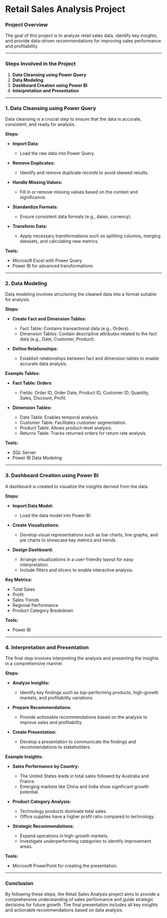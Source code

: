 # Retail Sales Analysis Project

### Project Overview

The goal of this project is to analyze retail sales data, identify key insights, and provide data-driven recommendations for improving sales performance and profitability.

---

### Steps Involved in the Project

1. **Data Cleansing using Power Query**
2. **Data Modeling**
3. **Dashboard Creation using Power BI**
4. **Interpretation and Presentation**

---

### 1. Data Cleansing using Power Query

Data cleansing is a crucial step to ensure that the data is accurate, consistent, and ready for analysis.

**Steps:**

- **Import Data:**
  - Load the raw data into Power Query.
  
- **Remove Duplicates:**
  - Identify and remove duplicate records to avoid skewed results.
  
- **Handle Missing Values:**
  - Fill in or remove missing values based on the context and significance.
  
- **Standardize Formats:**
  - Ensure consistent data formats (e.g., dates, currency).

- **Transform Data:**
  - Apply necessary transformations such as splitting columns, merging datasets, and calculating new metrics.

**Tools:**
- Microsoft Excel with Power Query
- Power BI for advanced transformations

---

### 2. Data Modeling

Data modeling involves structuring the cleaned data into a format suitable for analysis. 

**Steps:**

- **Create Fact and Dimension Tables:**
  - Fact Table: Contains transactional data (e.g., Orders).
  - Dimension Tables: Contain descriptive attributes related to the fact data (e.g., Date, Customer, Product).

- **Define Relationships:**
  - Establish relationships between fact and dimension tables to enable accurate data analysis.

**Example Tables:**
- **Fact Table: Orders**
  - Fields: Order ID, Order Date, Product ID, Customer ID, Quantity, Sales, Discount, Profit.

- **Dimension Tables:**
  - Date Table: Enables temporal analysis.
  - Customer Table: Facilitates customer segmentation.
  - Product Table: Allows product-level analysis.
  - Returns Table: Tracks returned orders for return rate analysis.

**Tools:**
- SQL Server
- Power BI Data Modeling

---

### 3. Dashboard Creation using Power BI

A dashboard is created to visualize the insights derived from the data.

**Steps:**

- **Import Data Model:**
  - Load the data model into Power BI.
  
- **Create Visualizations:**
  - Develop visual representations such as bar charts, line graphs, and pie charts to showcase key metrics and trends.

- **Design Dashboard:**
  - Arrange visualizations in a user-friendly layout for easy interpretation.
  - Include filters and slicers to enable interactive analysis.

**Key Metrics:**
- Total Sales
- Profit
- Sales Trends
- Regional Performance
- Product Category Breakdown

**Tools:**
- Power BI

---

### 4. Interpretation and Presentation

The final step involves interpreting the analysis and presenting the insights in a comprehensive manner.

**Steps:**

- **Analyze Insights:**
  - Identify key findings such as top-performing products, high-growth markets, and profitability variations.

- **Prepare Recommendations:**
  - Provide actionable recommendations based on the analysis to improve sales and profitability.

- **Create Presentation:**
  - Develop a presentation to communicate the findings and recommendations to stakeholders.

**Example Insights:**
- **Sales Performance by Country:**
  - The United States leads in total sales followed by Australia and France.
  - Emerging markets like China and India show significant growth potential.

- **Product Category Analysis:**
  - Technology products dominate total sales.
  - Office supplies have a higher profit ratio compared to technology.

- **Strategic Recommendations:**
  - Expand operations in high-growth markets.
  - Investigate underperforming categories to identify improvement areas.

**Tools:**
- Microsoft PowerPoint for creating the presentation.

---

### Conclusion

By following these steps, the Retail Sales Analysis project aims to provide a comprehensive understanding of sales performance and guide strategic decisions for future growth. The final presentation includes all key insights and actionable recommendations based on data analysis.
